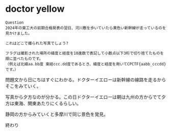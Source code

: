 # doctor yellow
```
Question
2024年の東工大の前期合格発表の翌日、河川敷を歩いていたら黄色い新幹線が走っているのを見かけました。

これはどこで撮られた写真でしょう?

フラグは撮影された場所の緯度と経度を10進数で表記して小数点以下3桁で切り捨てたものを順に並べたものです。
（例えば北緯aa.bb度 東経ccc.dd度であるとき、緯度と経度を用いてCPCTF{aabb_cccdd}です。）
```

問題文から日にちはすぐにわかる。ドクターイエローは新幹線の線路を走るからそこをみていく。

写真から夕方なのが分かる。この日ドクターイエローは朝は九州の方からでて夕方は東海、関東あたりにくるらしい。

静岡の方からみていくと多摩川で同じ景色を発見。

終わり